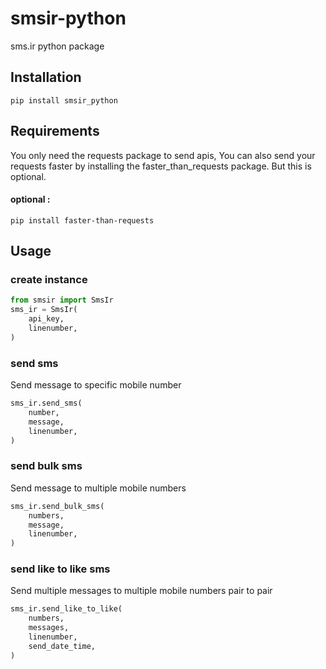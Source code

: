 # smsir-python
sms.ir python package

## Installation
```
pip install smsir_python
```

## Requirements
You only need the requests package to send apis, You can also send your requests faster by installing the faster_than_requests package. But this is optional.

#### optional :
```
pip install faster-than-requests
```

## Usage
### create instance
```python
from smsir import SmsIr
sms_ir = SmsIr(
    api_key,
    linenumber,
)
```

### send sms
Send message to specific mobile number
```python
sms_ir.send_sms(
    number,
    message,
    linenumber,
)
```

### send bulk sms
Send message to multiple mobile numbers
```python
sms_ir.send_bulk_sms(
    numbers,
    message,
    linenumber,
)
```

### send like to like sms
Send multiple messages to multiple mobile numbers pair to pair
```python
sms_ir.send_like_to_like(
    numbers,
    messages,
    linenumber,
    send_date_time,
)
```
